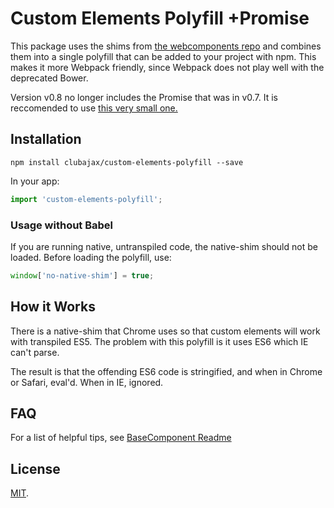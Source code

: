 # Custom Elements Polyfill +Promise

This package uses the shims from [the webcomponents repo](https://github.com/webcomponents/custom-elements)
and combines them into a single polyfill that can be added to your project with npm.
This makes it more Webpack friendly, since Webpack does not play well with the deprecated Bower.

Version v0.8 no longer includes the Promise that was in v0.7. It is reccomended to use 
[this very small one.](https://github.com/taylorhakes/promise-polyfill)


## Installation

    npm install clubajax/custom-elements-polyfill --save
    
In your app:
```jsx harmony
import 'custom-elements-polyfill';
```
### Usage without Babel

If you are running native, untranspiled code, the native-shim should not be loaded. Before loading the polyfill, use:
```jsx harmony
window['no-native-shim'] = true;
```

## How it Works

There is a native-shim that Chrome uses so that custom elements will work with transpiled ES5. 
The problem with this polyfill is it uses ES6 which IE can't parse.

The result is that the offending ES6 code is stringified, and when in Chrome or Safari, eval'd. When in IE, ignored.

## FAQ

For a list of helpful tips, see [BaseComponent Readme](https://github.com/clubajax/BaseComponent#es6-faq)

## License

[MIT](./LICENSE).